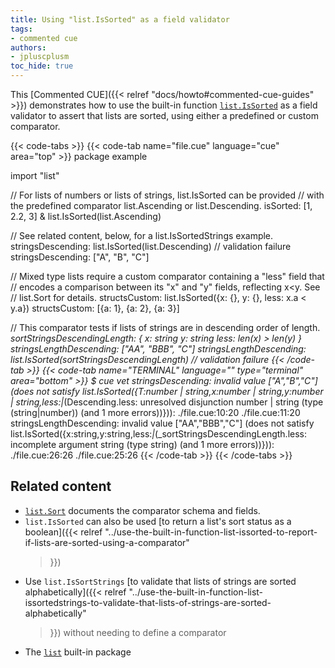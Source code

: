 ```yaml
---
title: Using "list.IsSorted" as a field validator
tags:
- commented cue
authors:
- jpluscplusm
toc_hide: true
---
```


This [Commented CUE]({{< relref "docs/howto#commented-cue-guides" >}})
demonstrates how to use the built-in function
[`list.IsSorted`](https://pkg.go.dev/cuelang.org/go/pkg/list#IsSorted)
as a field validator to assert that lists are sorted, using either a predefined
or custom comparator.

{{< code-tabs >}}
{{< code-tab name="file.cue" language="cue"  area="top" >}}
package example

import "list"

// For lists of numbers or lists of strings, list.IsSorted can be provided
// with the predefined comparator list.Ascending or list.Descending.
isSorted: [1, 2.2, 3] & list.IsSorted(list.Ascending)

// See related content, below, for a list.IsSortedStrings example.
stringsDescending: list.IsSorted(list.Descending) // validation failure
stringsDescending: ["A", "B", "C"]

// Mixed type lists require a custom comparator containing a "less" field that
// encodes a comparison between its "x" and "y" fields, reflecting x<y. See
// list.Sort for details.
structsCustom: list.IsSorted({x: {}, y: {}, less: x.a < y.a})
structsCustom: [{a: 1}, {a: 2}, {a: 3}]

// This comparator tests if lists of strings are in descending order of length.
_sortStringsDescendingLength: {
	x:    string
	y:    string
	less: len(x) > len(y)
}
stringsLengthDescending: ["AA", "BBB", "C"]
stringsLengthDescending: list.IsSorted(_sortStringsDescendingLength) // validation failure
{{< /code-tab >}}
{{< code-tab name="TERMINAL" language="" type="terminal" area="bottom" >}}
$ cue vet
stringsDescending: invalid value ["A","B","C"] (does not satisfy list.IsSorted({T:number | string,x:number | string,y:number | string,less:_|_(Descending.less: unresolved disjunction number | string (type (string|number)) (and 1 more errors))})):
    ./file.cue:10:20
    ./file.cue:11:20
stringsLengthDescending: invalid value ["AA","BBB","C"] (does not satisfy list.IsSorted({x:string,y:string,less:_|_(_sortStringsDescendingLength.less: incomplete argument string (type string) (and 1 more errors))})):
    ./file.cue:26:26
    ./file.cue:25:26
{{< /code-tab >}}
{{< /code-tabs >}}

## Related content

- [`list.Sort`](https://pkg.go.dev/cuelang.org/go/pkg/list#Sort) documents the
  comparator schema and fields.
- `list.IsSorted` can also be used
  [to return a list's sort status as a boolean]({{< relref
    "../use-the-built-in-function-list-issorted-to-report-if-lists-are-sorted-using-a-comparator"
  >}})
- Use `list.IsSortStrings`
  [to validate that lists of strings are sorted alphabetically]({{< relref
    "../use-the-built-in-function-list-issortedstrings-to-validate-that-lists-of-strings-are-sorted-alphabetically"
  >}}) without needing to define a comparator
- The [`list`](https://pkg.go.dev/cuelang.org/go/pkg/list) built-in package
